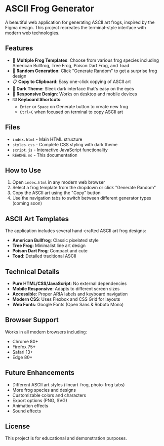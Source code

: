 # ASCII Frog Generator

A beautiful web application for generating ASCII art frogs, inspired by the Figma design. This project recreates the terminal-style interface with modern web technologies.

## Features

- 🐸 **Multiple Frog Templates**: Choose from various frog species including American Bullfrog, Tree Frog, Poison Dart Frog, and Toad
- 🎲 **Random Generation**: Click "Generate Random" to get a surprise frog design
- 📋 **Copy to Clipboard**: Easy one-click copying of ASCII art
- 🌙 **Dark Theme**: Sleek dark interface that's easy on the eyes
- 📱 **Responsive Design**: Works on desktop and mobile devices
- ⌨️ **Keyboard Shortcuts**: 
  - `Enter` or `Space` on Generate button to create new frog
  - `Ctrl+C` when focused on terminal to copy ASCII art

## Files

- `index.html` - Main HTML structure
- `styles.css` - Complete CSS styling with dark theme
- `script.js` - Interactive JavaScript functionality
- `README.md` - This documentation

## How to Use

1. Open `index.html` in any modern web browser
2. Select a frog template from the dropdown or click "Generate Random"
3. Copy the ASCII art using the "Copy" button
4. Use the navigation tabs to switch between different generator types (coming soon)

## ASCII Art Templates

The application includes several hand-crafted ASCII art frog designs:

- **American Bullfrog**: Classic pixelated style
- **Tree Frog**: Minimalist line art design  
- **Poison Dart Frog**: Compact and cute
- **Toad**: Detailed traditional ASCII

## Technical Details

- **Pure HTML/CSS/JavaScript**: No external dependencies
- **Mobile Responsive**: Adapts to different screen sizes
- **Accessible**: Proper ARIA labels and keyboard navigation
- **Modern CSS**: Uses Flexbox and CSS Grid for layouts
- **Web Fonts**: Google Fonts (Open Sans & Roboto Mono)

## Browser Support

Works in all modern browsers including:
- Chrome 80+
- Firefox 75+ 
- Safari 13+
- Edge 80+

## Future Enhancements

- Different ASCII art styles (lineart-frog, photo-frog tabs)
- More frog species and designs
- Customizable colors and characters
- Export options (PNG, SVG)
- Animation effects
- Sound effects

## License

This project is for educational and demonstration purposes.

